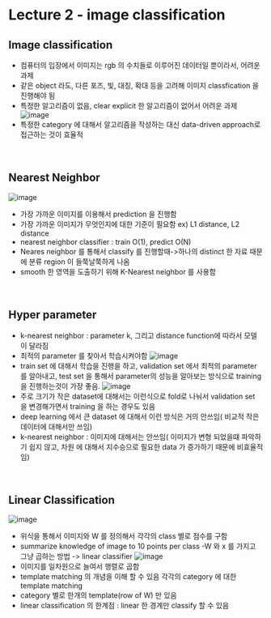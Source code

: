 # Lecture 2 - image classification

## Image classification
- 컴퓨터의 입장에서 이미지는 rgb 의 수치들로 이루어진 데이터일 뿐이라서, 어려운 과제
- 같은 object 라도, 다른 포즈, 빛, 대칭, 확대 등을 고려해 이미지 classfication 을 진행해야 됨
- 특정한 알고리즘이 없음, clear explicit 한 알고리즘이 없어서 어려운 과제
![image](https://user-images.githubusercontent.com/48700102/118358424-a8c51e80-b5b9-11eb-9802-96cc5d7e6a67.png)
- 특정한 category 에 대해서 알고리즘을 작성하는 대신 data-driven approach로 접근하는 것이 효율적
<br><br><br>

## Nearest Neighbor
![image](https://user-images.githubusercontent.com/48700102/118358437-b5497700-b5b9-11eb-8775-3eda5e26da83.png)
- 가장 가까운 이미지를 이용해서 prediction 을 진행함
- 가장 가까운 이미지가 무엇인지에 대한 기준이 필요함 ex) L1 distance, L2 distance
- nearest neighbor classifier : train O(1), predict O(N)
- Neares neighbor 를 통해서 classify 를 진행할때->하나의 distinct 한 자료 때문에 분류 region 이 들쭉날쭉하게 나옴
- smooth 한 영역을 도출하기 위해 K-Nearest neighbor 를 사용함
<br><br><br>

## Hyper parameter
- k-nearest neighbor : parameter k, 그리고 distance function에 따라서 모델이 달라짐
- 최적의 parameter 를 찾아서 학습시켜야함
![image](https://user-images.githubusercontent.com/48700102/118358457-c8f4dd80-b5b9-11eb-959f-c736ac2cf312.png)
- train set 에 대해서 학습을 진행을 하고, validation set 에서 최적의 parameter를 알아내고, test set 을 통해서 parameter의 성능을 알아보는 방식으로 training 을 진행하는것이 가장 좋음.
![image](https://user-images.githubusercontent.com/48700102/118358468-d27e4580-b5b9-11eb-9d2b-4e6d394a705a.png)
- 주로 크기가 작은 dataset에 대해서는 이런식으로 fold로 나눠서 validation set 을 변경해가면서 training 을 하는 경우도 있음
- deep learning 에서 큰 dataset 에 대해서 이런 방식은 거의 안쓰임( 비교적 작은 데이터에 대해서만 쓰임)
- k-nearest neighbor : 이미지에 대해서는 안쓰임( 이미지가 변형 되었을떄 파악하기 쉽지 않고, 차원 에 대해서 지수승으로 필요한 data 가 증가하기 때문에 비효율적임)
<br><br><br>

## Linear Classification
![image](https://user-images.githubusercontent.com/48700102/118358473-e033cb00-b5b9-11eb-88bd-5e14e950df79.png)
- 위식을 통해서 이미지와 W 를 정의해서 각각의 class 별로 점수를 구함
- summarize knowledge of image to 10 points per class
-W 와 x 를 가지고 그냥 곱하는 방법 -> linear classifier
![image](https://user-images.githubusercontent.com/48700102/118358476-e88c0600-b5b9-11eb-86ad-85cb9b29253b.png)
- 이미지를 일차원으로 늘여서 행렬로 곱함
- template matching 의 개념을 이해 할 수 있음 각각의 category 에 대한 template matching
- category 별로 한개의 template(row of W) 만 있음
- linear classification 의 한계점 : linear 한 경계만 classify 할 수 있음
